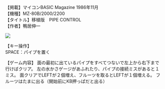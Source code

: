 【掲載】マイコンBASIC Magazine 1986年11月  
【機種】MZ-80B/2000/2200  
【タイトル】移植版　PIPE CONTROL  
【作者】鴨居伸一  
  
[![](https://img.youtube.com/vi/hHZ2p5o7ngw/0.jpg)](https://www.youtube.com/watch?v=hHZ2p5o7ngw)    
  
【キー操作】  
SPACE：パイプを置く

【ゲーム内容】
面の最初に出ているパイプをすべてつないで左上から右下まで行けばクリア。
左の水かさゲージがあふれたり、パイプの接続ミスがあると１ミス。
面クリアでLEFTが２個増え、フルーツを取るとLEFTが１個増える。
フルーツはたまに出る（開始前にKB押っぱだと出る）
